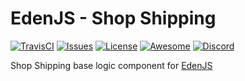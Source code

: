 # EdenJS - Shop Shipping
[![TravisCI](https://travis-ci.com/eden-js/shop-shipping.svg?branch=master)](https://travis-ci.com/eden-js/shop-shipping)
[![Issues](https://img.shields.io/github/issues/eden-js/shop-shipping.svg)](https://github.com/eden-js/shop-shipping/issues)
[![License](https://img.shields.io/badge/license-MIT-blue.svg)](https://github.com/eden-js/shop-shipping)
[![Awesome](https://img.shields.io/badge/awesome-true-green.svg)](https://github.com/eden-js/shop-shipping)
[![Discord](https://img.shields.io/discord/583845970433933312.svg)](https://discord.gg/5u3f3up)

Shop Shipping base logic component for [EdenJS](https://github.com/edenjs-cli)